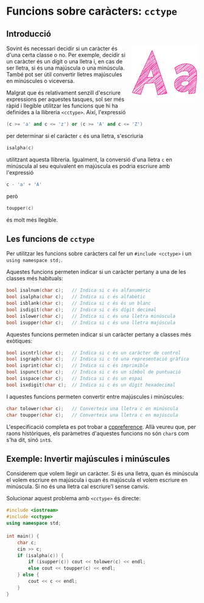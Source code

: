 # Funcions sobre caràcters: `cctype`

## Introducció

<img src='./cctype.png' style='height: 10em; float: right; margin: 0 0 1em 1em;'/>

Sovint és necessari decidir si un caràcter és d'una certa classe o no. Per
exemple, decidir si un caràcter és un dígit o una lletra i, en cas de ser
lletra, si és una majúscula o una minúscula. També pot ser útil convertir
lletres majúscules en minúscules o viceversa.

Malgrat que és relativament senzill d'escriure expressions per aquestes tasques,
sol ser més ràpid i llegible utilitzar les funcions que hi ha definides a la
llibreria `<cctype>`. Així, l'expressió

```c++
(c >= 'a' and c <= 'z') or (c >= 'A' and c <= 'Z')
```

per determinar si el caràcter `c` és una lletra, s'escriuria

```c++
isalpha(c)
```

utilitzant aquesta llibreria. Igualment, la conversió d'una lletra `c` en minúscula
al seu equivalent en majúscula es podria escriure amb l'expressió

```c++
c - 'a' + 'A'
```

però

```c++
toupper(c)
```

és molt més llegible.

## Les funcions de `cctype`

Per utilitzar les funcions sobre caràcters cal
fer un `#include <cctype>` i un `using namespace std;`.

Aquestes funcions permeten indicar si un caràcter pertany a una de les classes
més habituals:

```c++
bool isalnum(char c);   // Indica si c és alfanumèric
bool isalpha(char c);   // Indica si c és alfabètic
bool isblank(char c);   // Indica si c és és un blanc
bool isdigit(char c);   // Indica si c és dígit decimal
bool islower(char c);   // Indica si c és una lletra minúscula
bool isupper(char c);   // Indica si c és una lletra majúscula
```

Aquestes funcions permeten indicar si un caràcter pertany a classes
més exòtiques:

```c++
bool iscntrl(char c);   // Indica si c és un caràcter de control
bool isgraph(char c);   // Indica si c té una representació gràfica
bool isprint(char c);   // Indica si c és imprimible
bool ispunct(char c);   // Indica si c és un símbol de puntuació
bool isspace(char c);   // Indica si c és un espai
bool isxdigit(char c);  // Indica si c és un dígit hexadecimal
```

I aquestes funcions permeten convertir entre majúscules i minúscules:

```c++
char tolower(char c);   // Converteix una lletra c en minúscula
char toupper(char c);   // Converteix una lletra c en majúscula
```

L'especificació completa es pot trobar a
[cppreference](http://en.cppreference.com/w/cpp/header/cctype). Allà veureu
que, per raons històriques, els paràmetres d'aquestes funcions no són `char`s
com s'ha dit, sinó `int`s.

## Exemple: Invertir majúscules i minúscules

Considerem que volem llegir un caràcter. Si és una lletra, quan és minúscula
el volem escriure en majúscula i quan és majúscula el volem escriure en
minúscula. Si no és una lletra cal escriure'l sense canvis.

Solucionar aquest problema amb `<cctype>` és directe:

```c++
#include <iostream>
#include <cctype>
using namespace std;

int main() {
    char c;
    cin >> c;
    if (isalpha(c)) {
        if (isupper(c)) cout << tolower(c) << endl;
        else cout << toupper(c) << endl;
    } else {
        cout << c << endl;
    }
}
```

<Autors autors="jpetit roura"/>
